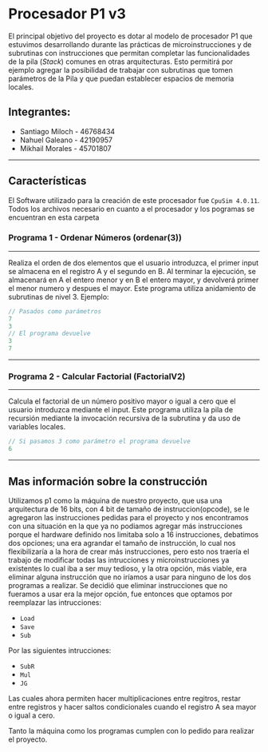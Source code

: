 # Procesador P1 v3
El principal objetivo del proyecto es dotar al modelo de procesador P1 que estuvimos desarrollando durante las prácticas de microinstrucciones y de subrutinas con instrucciones que permitan completar las funcionalidades de la pila (*Stack*) comunes en otras arquitecturas. Esto permitirá por ejemplo agregar la posibilidad de trabajar con subrutinas que tomen parámetros de la Pila y que puedan establecer espacios de memoria locales. 
## Integrantes:
- Santiago Miloch - 46768434 
- Nahuel Galeano - 42190957 
- Mikhail Morales - 45701807

---
## Características
El Software utilizado para la creación de este procesador fue  `CpuSim 4.0.11`.
Todos los archivos necesario en cuanto a el procesador y los pogramas se encuentran en esta carpeta

### Programa 1 - Ordenar Números (ordenar(3))
---
Realiza el orden de dos elementos que el usuario introduzca, el primer input se almacena en el registro A y el segundo en B. Al terminar la ejecución, se almacenará en A el entero menor y en B el entero mayor, y devolverá primer el menor numero y despues el mayor. Este programa utiliza anidamiento de subrutinas de nivel 3.
Ejemplo:
```java
// Pasados como parámetros
7
3
// El programa devuelve
3
7
```


---
### Programa 2 - Calcular Factorial (FactorialV2)
---
Calcula el factorial de un número positivo mayor  o igual a cero que el usuario introduzca mediante el input. Este programa utiliza la pila de recursión mediante la invocación recursiva de la subrutina y da uso de variables locales.  

```java
// Si pasamos 3 como parámetro el programa devuelve
6
```

---
## Mas información sobre la construcción

Utilizamos p1 como la máquina de nuestro proyecto, que usa una arquitectura de 16 bits, con 4 bit de tamaño de instruccion(opcode), se le agregaron las instrucciones pedidas para el proyecto y nos encontramos con una situación en la que ya no podiamos agregar más instrucciones porque el hardware definido nos limitaba solo a 16 instrucciones, debatimos dos opciones; una era agrandar el tamaño de instrucción, lo cual nos flexibilizaría a la hora de crear más instrucciones, pero esto nos traería el trabajo de modificar todas las intrucciones y microinstrucciones ya existentes lo cual iba a ser muy tedioso, y la otra opción, más viable, era eliminar alguna instrucción que no iríamos a usar para ninguno de los dos programas a realizar. 
Se decidió que eliminar instrucciones que no fueramos a usar era la mejor opción, fue entonces que optamos por reemplazar las intrucciones:
- `Load`
- `Save`
- `Sub`

Por las siguientes intrucciones:
- `SubR`
- `Mul`
- `JG`

Las cuales ahora permiten hacer multiplicaciones entre regitros, restar entre registros y hacer saltos condicionales cuando el registro A sea mayor o igual a cero.

 Tanto la máquina como los programas cumplen con lo pedido para realizar el proyecto.
